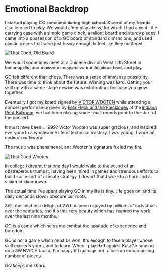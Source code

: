 # Emotional Backdrop

I started playing GO sometime during high school.  Several of my friends also learned to play.  We would often play chess, for which I had a neat little carrying case with a simple game clock, a rollout board, and sturdy pieces.  I came into a possession of a GO board of standard dimensions, and used plastic pieces that were just heavy enough to feel like they mattered.

![That Good, Old Board](path/to/box)

We would sometimes meet at a Chinese dive on West 10th Street in Indianapolis, and consume inexpensive but delicious food, and play.

GO felt different than chess.  There was a sense of immense possibility.  There was time to think about the future.  Winning was hard.  Getting your skill up with a same-stage newbie was exhilarating, because you grew together.

Eventually I got my board signed by [VICTOR WOOTEN](https://www.victorwooten.com/) while attending a concert performance given by [Béla Fleck and the Flecktones](https://www.flecktones.com/) at the [Indiana Roof Ballroom](https://www.indianaroof.com/):  we had been playing some small rounds prior to the start of the concert.

It must have been... 1999?  Victor Wooten was super gracious, and inspired everyone to a wholesome life of technical mastery.  I was young.  I wore an undersized fedora.

The music was phenomenal, and Wooten's signature fueled my fire.

![That Good Wooten](of/the/board)

In college I dreamt that one day I would wake to the sound of an obstreperous trumpet, having been mired in games and strenuous efforts to build some sort of ultimate strategy.  I dreamt that I woke to a horn and a vision of clear dawn.

The actual time I've spent playing GO in my life is tiny.  Life goes on, and its daily demands slowly obscure our roots.

Still, the aesthetic delight of GO has been enjoyed by millions of individuals over the centuries, and it's this very beauty which has inspired my work over the last nine months.

GO is a game which helps me combat the lassitude of experience and boredom.

GO is not a game which must be won.  It's enough to face a player whose skill exceeds yours, and to learn.  When I play 9x9 against KataGo running on a 5W NVIDIA board, I'm happy if I manage not to lose an embarrassing number of pieces.

_GO keeps me *sharp*_.
